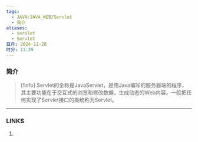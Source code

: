```yaml
---
tags:
  - JAVA/JAVA_WEB/Servlet
  - 简介
aliases:
  - servlet
  - Servlet
日月: 2024-11-20
时分: 11:39
---
```

### 简介

>[!info] Servlet的全称是JavaServlet，是用Java编写的服务器端的程序，其主要功能在于交互式的浏览和修改数据，生成动态的Web内容。一般把任何实现了Servlet接口的类统称为Servlet。

---
### LINKS
1. 
